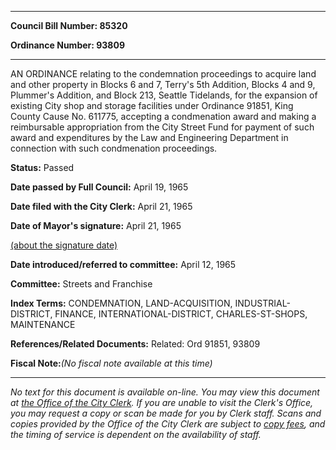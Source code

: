 

********

**Council Bill Number: 85320**
   
**Ordinance Number: 93809**
********

 AN ORDINANCE relating to the condemnation proceedings to acquire land and other property in Blocks 6 and 7, Terry's 5th Addition, Blocks 4 and 9, Plummer's Addition, and Block 213, Seattle Tidelands, for the expansion of existing City shop and storage facilities under Ordinance 91851, King County Cause No. 611775, accepting a condmenation award and making a reimbursable appropriation from the City Street Fund for payment of such award and expenditures by the Law and Engineering Department in connection with such condmenation proceedings.

**Status:** Passed
   
**Date passed by Full Council:** April 19, 1965
   
**Date filed with the City Clerk:** April 21, 1965
   
**Date of Mayor's signature:** April 21, 1965
   
[(about the signature date)](/~public/approvaldate.htm)
   
   
   
**Date introduced/referred to committee:** April 12, 1965
   
**Committee:** Streets and Franchise
   
   
**Index Terms:** CONDEMNATION, LAND-ACQUISITION, INDUSTRIAL-DISTRICT, FINANCE, INTERNATIONAL-DISTRICT, CHARLES-ST-SHOPS, MAINTENANCE

**References/Related Documents:** Related: Ord 91851, 93809

**Fiscal Note:**_(No fiscal note available at this time)_
********

_No text for this document is available on-line. You may view this document at [the Office of the City Clerk](http://www.seattle.gov/leg/clerk/contactUs.htm). If you are unable to visit the Clerk's Office, you may request a copy or scan be made for you by Clerk staff. Scans and copies provided by the Office of the City Clerk are subject to [copy fees](http://clerk.seattle.gov/~public/clerkfees.htm), and the timing of service is dependent on the availability of staff._


